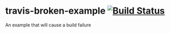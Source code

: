 # travis-broken-example [![Build Status](https://travis-ci.org/Lukyth/travis-broken-example.svg?branch=master)](https://travis-ci.org/Lukyth/travis-broken-example)

An example that will cause a build failure
